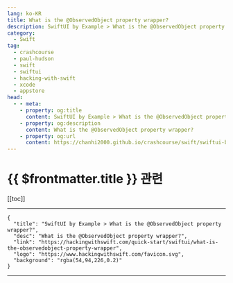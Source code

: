 ```yaml
---
lang: ko-KR
title: What is the @ObservedObject property wrapper?
description: SwiftUI by Example > What is the @ObservedObject property wrapper?
category:
  - Swift
tag: 
  - crashcourse
  - paul-hudson
  - swift
  - swiftui
  - hacking-with-swift
  - xcode
  - appstore
head:
  - - meta:
    - property: og:title
      content: SwiftUI by Example > What is the @ObservedObject property wrapper?
    - property: og:description
      content: What is the @ObservedObject property wrapper?
    - property: og:url
      content: https://chanhi2000.github.io/crashcourse/swift/swiftui-by-example/25-appendix-a/what-is-the-observedobject-property-wrapper.html
---
```


# {{ $frontmatter.title }} 관련

[[toc]]

---

```component VPCard
{
  "title": "SwiftUI by Example > What is the @ObservedObject property wrapper?",
  "desc": "What is the @ObservedObject property wrapper?",
  "link": "https://hackingwithswift.com/quick-start/swiftui/what-is-the-observedobject-property-wrapper",
  "logo": "https://www.hackingwithswift.com/favicon.svg",
  "background": "rgba(54,94,226,0.2)"
}
```

---

<TagLinks />